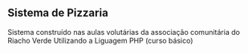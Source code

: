 ## Sistema de Pizzaria ##


Sistema construído nas aulas volutárias da associação comunitária do Riacho Verde
Utilizando a Liguagem PHP (curso básico)